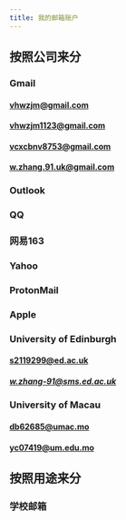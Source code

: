 ```yaml
---
title: 我的邮箱账户
---
```


## 按照公司来分

### Gmail
#### vhwzjm@gmail.com
#### vhwzjm1123@gmail.com
#### vcxcbnv8753@gmail.com
#### w.zhang.91.uk@gmail.com
### Outlook
####
### QQ
### 网易163
### Yahoo
### ProtonMail
### Apple
### University of Edinburgh
#### s2119299@ed.ac.uk
##### w.zhang-91@sms.ed.ac.uk
### University of Macau
#### db62685@umac.mo
#### yc07419@um.edu.mo
## 按照用途来分
### 学校邮箱
####
